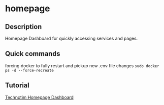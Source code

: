 # homepage

## Description

Homepage Dashboard for quickly accessing services and pages.

## Quick commands

forcing docker to fully restart and pickup new .env file changes
`sudo docker ps -d --force-recreate`

## Tutorial

[Technotim Homepage Dashboard](https://technotim.live/posts/homepage-dashboard/)
